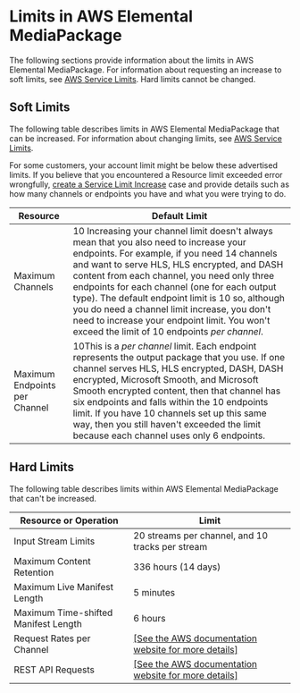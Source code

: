 # Limits in AWS Elemental MediaPackage<a name="limits"></a>

The following sections provide information about the limits in AWS Elemental MediaPackage\. For information about requesting an increase to soft limits, see [AWS Service Limits](https://docs.aws.amazon.com/general/latest/gr/aws_service_limits.html)\. Hard limits cannot be changed\.

## Soft Limits<a name="soft-limits"></a>

The following table describes limits in AWS Elemental MediaPackage that can be increased\. For information about changing limits, see [AWS Service Limits](https://docs.aws.amazon.com/general/latest/gr/aws_service_limits.html)\. 

For some customers, your account limit might be below these advertised limits\. If you believe that you encountered a Resource limit exceeded error wrongfully, [create a Service Limit Increase](https://console.aws.amazon.com/support/v1#/case/create) case and provide details such as how many channels or endpoints you have and what you were trying to do\.


| Resource | Default Limit | 
| --- | --- | 
| Maximum Channels | 10 Increasing your channel limit doesn't always mean that you also need to increase your endpoints\. For example, if you need 14 channels and want to serve HLS, HLS encrypted, and DASH content from each channel, you need only three endpoints for each channel \(one for each output type\)\. The default endpoint limit is 10 so, although you do need a channel limit increase, you don't need to increase your endpoint limit\. You won't exceed the limit of 10 endpoints *per channel*\.  | 
| Maximum Endpoints per Channel | 10This is a *per channel* limit\. Each endpoint represents the output package that you use\. If one channel serves HLS, HLS encrypted, DASH, DASH encrypted, Microsoft Smooth, and Microsoft Smooth encrypted content, then that channel has six endpoints and falls within the 10 endpoints limit\. If you have 10 channels set up this same way, then you still haven't exceeded the limit because each channel uses only 6 endpoints\. | 

## Hard Limits<a name="hard-limits"></a>

The following table describes limits within AWS Elemental MediaPackage that can't be increased\.


| Resource or Operation | Limit | 
| --- | --- | 
| Input Stream Limits | 20 streams per channel, and 10 tracks per stream | 
| Maximum Content Retention | 336 hours \(14 days\) | 
| Maximum Live Manifest Length | 5 minutes | 
| Maximum Time\-shifted Manifest Length | 6 hours | 
| Request Rates per Channel |  [\[See the AWS documentation website for more details\]](http://docs.aws.amazon.com/mediapackage/latest/ug/limits.html)  | 
| REST API Requests |  [\[See the AWS documentation website for more details\]](http://docs.aws.amazon.com/mediapackage/latest/ug/limits.html)  | 